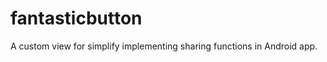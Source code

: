 fantasticbutton
===============

A custom view for simplify implementing sharing functions in Android app.
